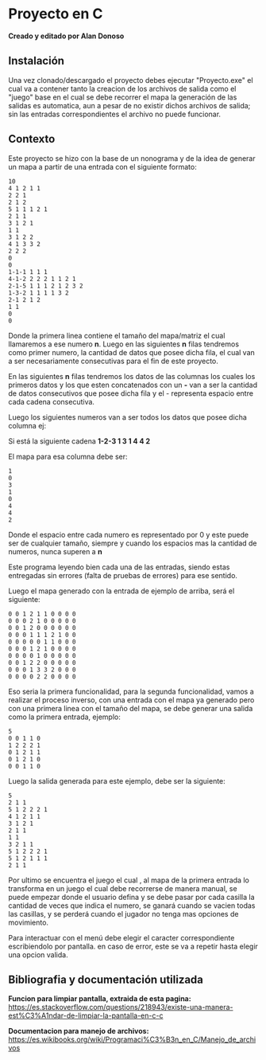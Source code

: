 # Proyecto en C

**Creado y editado por Alan Donoso**
## Instalación

Una vez clonado/descargado el proyecto debes ejecutar "Proyecto.exe" el cual va a contener tanto la creacion de los archivos de salida como el "juego" base en el cual se debe recorrer el mapa la generación de las salidas es automatica, aun a pesar de no existir dichos archivos de salida; sin las entradas correspondientes el archivo no puede funcionar.

## Contexto
Este proyecto se hizo con la base de un nonograma y de la idea de generar un mapa a partir de una entrada con el siguiente formato:



    10
    4 1 2 1 1
    2 2 1
    2 1 2
    5 1 1 1 2 1
    2 1 1
    3 1 2 1
    1 1
    3 1 2 2
    4 1 3 3 2
    2 2 2
    0
    0
    1-1-1 1 1 1
    4-1-2 2 2 2 1 1 2 1
    2-1-5 1 1 1 2 1 2 3 2
    1-3-2 1 1 1 1 3 2
    2-1 2 1 2
    1 1
    0
    0

Donde la primera linea contiene el tamaño del mapa/matriz el cual llamaremos a ese numero **n**.
Luego en las siguientes **n** filas tendremos como primer numero, la cantidad de datos que posee dicha fila, el cual van a ser necesariamente consecutivas para el fin de este proyecto.

En las siguientes **n** filas tendremos los datos de las columnas los cuales los primeros datos y los que esten concatenados con un **-** van a ser la cantidad de datos consecutivos que posee dicha fila y el - representa espacio entre cada cadena consecutiva.

Luego los siguientes numeros van a ser todos los datos que posee dicha columna
ej:

Si está la siguiente cadena **1-2-3 1 3 1 4 4 2**

El mapa para esa columna debe ser:


    1
    0
    3
    1
    0
    4
    4
    2


Donde el espacio entre cada numero es representado por 0 y este puede ser de cualquier tamaño, siempre y cuando los espacios mas la cantidad de numeros, nunca superen a **n**

Este programa leyendo bien cada una de las entradas, siendo estas entregadas sin errores (falta de pruebas de errores) para ese sentido.

Luego el mapa generado con la entrada de ejemplo de arriba, será el siguiente:



    0 0 1 2 1 1 0 0 0 0
    0 0 0 2 1 0 0 0 0 0
    0 0 1 2 0 0 0 0 0 0
    0 0 0 1 1 1 2 1 0 0
    0 0 0 0 0 1 1 0 0 0
    0 0 0 1 2 1 0 0 0 0
    0 0 0 0 1 0 0 0 0 0
    0 0 1 2 2 0 0 0 0 0
    0 0 0 1 3 3 2 0 0 0
    0 0 0 0 2 2 0 0 0 0

Eso seria la primera funcionalidad, para la segunda funcionalidad, vamos a realizar el proceso inverso, con una entrada con el mapa ya generado pero con una primera linea con el tamaño del mapa, se debe generar una salida como la primera entrada, ejemplo:



    5
    0 0 1 1 0
    1 2 2 2 1
    0 1 2 1 1
    0 1 2 1 0
    0 0 1 1 0


Luego la salida generada para este ejemplo, debe ser la siguiente:



    5
    2 1 1
    5 1 2 2 2 1
    4 1 2 1 1
    3 1 2 1
    2 1 1
    1 1
    3 2 1 1
    5 1 2 2 2 1
    5 1 2 1 1 1
    2 1 1

Por ultimo se encuentra el juego el cual , al mapa de la primera entrada lo transforma en un juego el cual debe recorrerse de manera manual, se puede empezar donde el usuario defina y se debe pasar por cada casilla la cantidad de veces que indica el numero, se ganará cuando se vacien todas las casillas, y se perderá cuando el jugador no tenga mas opciones de movimiento.


Para interactuar con el menú debe elegir el caracter correspondiente escribiendolo por pantalla. en caso de error, este se va a repetir hasta elegir una opcion valida.

## Bibliografia y documentación utilizada

**Funcion para limpiar pantalla, extraida de esta pagina:**
 https://es.stackoverflow.com/questions/218943/existe-una-manera-est%C3%A1ndar-de-limpiar-la-pantalla-en-c-c

 **Documentacion para manejo de archivos:**
 https://es.wikibooks.org/wiki/Programaci%C3%B3n_en_C/Manejo_de_archivos
